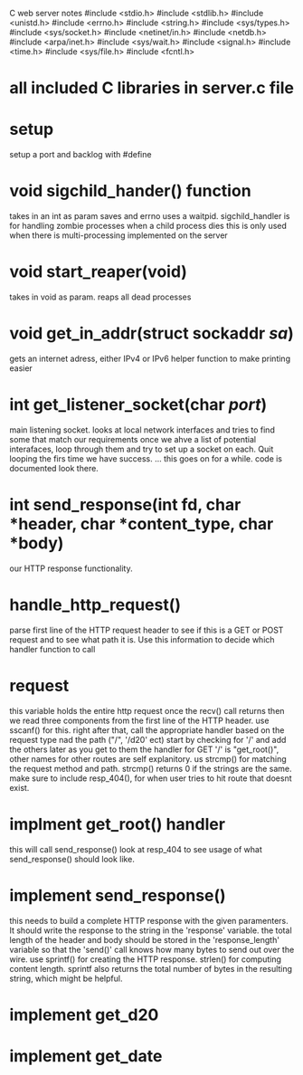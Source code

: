 C web server notes
#include <stdio.h>
#include <stdlib.h>
#include <unistd.h>
#include <errno.h>
#include <string.h>
#include <sys/types.h>
#include <sys/socket.h>
#include <netinet/in.h>
#include <netdb.h>
#include <arpa/inet.h>
#include <sys/wait.h>
#include <signal.h>
#include <time.h>
#include <sys/file.h>
#include <fcntl.h>
# all included C libraries in server.c file

# setup
setup a port and backlog with #define
# void sigchild_hander() function
takes in an int as param
saves and errno
uses a waitpid.
sigchild_handler is for handling zombie processes when a child process dies
this is only used when there is multi-processing implemented on the server

# void start_reaper(void)
takes in void as param.
reaps all dead processes

# void get_in_addr(struct sockaddr *sa*)
gets an internet adress, either IPv4 or IPv6
helper function to make printing easier

# int get_listener_socket(char *port*)
main listening socket. 
looks at local network interfaces and tries to find some that match our requirements
once we ahve a list of potential interafaces, loop through them and try to set up a socket on each. Quit looping the firs time we have success.
... this goes on for a while. code is documented look there.

# int send_response(int fd, char *header, char *content_type, char *body)
our HTTP response functionality.


# handle_http_request()
parse first line of the HTTP request header to see if this is a GET  or POST
request and to see what path it is. Use this information to decide which 
handler function to call
# request 
this variable holds the entire http request once the recv() call returns
then we read three components from the first line of the HTTP header. 
use sscanf() for this.
right after that, call the appropriate handler based on the request type 
nad the path ("/", '/d20' ect) 
start by checking for '/' and add the others later as you get to them
the handler for GET '/' is "get_root()", other names for other routes are self explanitory.
us strcmp() for matching the request method and path. strcmp() returns 0 if the strings are the same.
make sure to include resp_404(), for when user tries to hit route that doesnt exist.

# implment get_root() handler
this will call send_response()
look at resp_404 to see usage of what send_response() should look like.


# implement send_response()
this needs to build a complete HTTP response with the given paramenters. 
It should write the response to the string in the 'response' variable.
the total length of the header and body should be stored in the 'response_length' variable
so that the 'send()' call knows how many bytes to send out over the wire.
use sprintf() for creating the HTTP response. strlen() for computing content length. sprintf also
returns the total number of bytes in the resulting string, which might be helpful.
# implement get_d20
# implement get_date





















